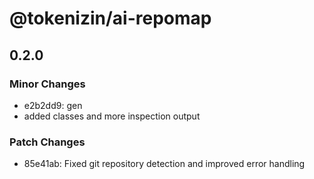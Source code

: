 # @tokenizin/ai-repomap

## 0.2.0

### Minor Changes

- e2b2dd9: gen
- added classes and more inspection output

### Patch Changes

- 85e41ab: Fixed git repository detection and improved error handling
